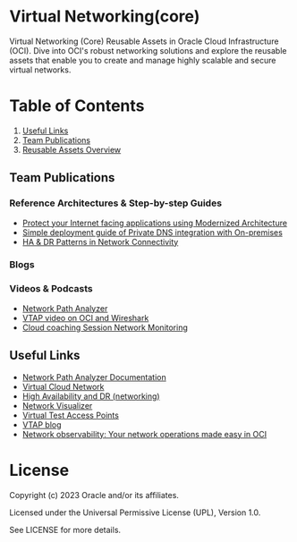 # Virtual Networking(core)

Virtual Networking (Core) Reusable Assets in Oracle Cloud Infrastructure (OCI). Dive into OCI's robust networking solutions and explore the reusable assets that enable you to create and manage highly scalable and secure virtual networks. 

# Table of Contents
 
1. [Useful Links](#useful-links)
2. [Team Publications](#team-publications)
3. [Reusable Assets Overview](#reusable-assets-overviewdef)
 

## Team Publications


### Reference Architectures & Step-by-step Guides

- [Protect your Internet facing applications using Modernized Architecture](files/Modernized%20Architecture.pdf)
- [Simple deployment guide of Private DNS integration with On-premises](files/Simple%20deploy%20guide%20of%20Private%20Dns%20integration%20with%20On-premises.pdf)
- [HA & DR Patterns in Network Connectivity](files/HA&DR%20Patterns%20in%20Network%20connectivity.pdf)

### Blogs
 

### Videos & Podcasts
- [Network Path Analyzer](https://www.youtube.com/watch?v=vr8oitlkAvI)
- [VTAP video on OCI and Wireshark](https://www.youtube.com/watch?v=7nWY_8BjJis)
- [Cloud coaching Session Network Monitoring](https://www.youtube.com/watch?v=f29iNJ1paMU)

## Useful Links

- [Network Path Analyzer Documentation](https://docs.oracle.com/es-ww/iaas/Content/Network/Concepts/path_analyzer.htm)
- [Virtual Cloud Network](https://www.oracle.com/cloud/networking/virtual-cloud-network/)
- [High Availability and DR (networking)](https://www.oracle.com/a/ocom/docs/ha-dr-l300.pdf/)
- [Network Visualizer](https://docs.oracle.com/es-ww/iaas/Content/Network/Concepts/network_visualizer.htm)
- [Virtual Test Access Points](https://docs.oracle.com/en-us/iaas/Content/Network/Tasks/vtap.htm)
- [VTAP blog](https://blogs.oracle.com/cloud-infrastructure/post/announcing-vtap-for-oracle-cloud-infrastructure)
- [Network observability: Your network operations made easy in OCI](https://blogs.oracle.com/cloud-infrastructure/post/virtual-network-observability-your-network-operations-made-easy-in-oci)


# License

Copyright (c) 2023 Oracle and/or its affiliates.

Licensed under the Universal Permissive License (UPL), Version 1.0.

See LICENSE for more details.
